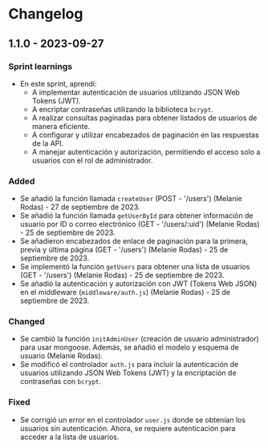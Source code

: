 # Changelog

## 1.1.0 - 2023-09-27

### Sprint learnings

- En este sprint, aprendí:
  - A implementar autenticación de usuarios utilizando JSON Web Tokens (JWT).
  - A encriptar contraseñas utilizando la biblioteca `bcrypt`.
  - A realizar consultas paginadas para obtener listados de usuarios de manera eficiente.
  - A configurar y utilizar encabezados de paginación en las respuestas de la API.
  - A manejar autenticación y autorización, permitiendo el acceso solo a usuarios con el rol de administrador.

### Added

- Se añadió la función llamada `createUser` (POST - '/users') (Melanie Rodas) - 27 de septiembre de 2023.
- Se añadió la función llamada `getUserById` para obtener información de usuario por ID o correo electrónico (GET - '/users/:uid') (Melanie Rodas) - 25 de septiembre de 2023.
- Se añadieron encabezados de enlace de paginación para la primera, previa y última página (GET - '/users') (Melanie Rodas) - 25 de septiembre de 2023.
- Se implementó la función `getUsers` para obtener una lista de usuarios (GET - '/users') (Melanie Rodas) - 25 de septiembre de 2023.
- Se añadió la autenticación y autorización con JWT (Tokens Web JSON) en el middleware (`middleware/auth.js`) (Melanie Rodas) - 25 de septiembre de 2023.

### Changed

- Se cambió la función `initAdminUser` (creación de usuario administrador) para usar mongoose. Además, se añadió el modelo y esquema de usuario (Melanie Rodas).
- Se modificó el controlador `auth.js` para incluir la autenticación de usuarios utilizando JSON Web Tokens (JWT) y la encriptación de contraseñas con `bcrypt`.

### Fixed

- Se corrigió un error en el controlador `user.js` donde se obtenían los usuarios sin autenticación. Ahora, se requiere autenticación para acceder a la lista de usuarios.
